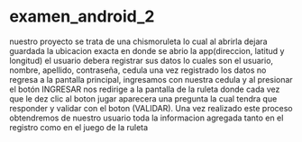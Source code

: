 # examen_android_2
nuestro proyecto se trata de una chismoruleta lo cual al abrirla dejara guardada la ubicacion exacta en donde se abrio la app(direccion, latitud y longitud) el usuario debera registrar sus datos lo cuales son el usuario, nombre, apellido, contraseña, cedula una vez registrado los datos no regresa a la pantalla principal, ingresamos con nuestra cedula y al presionar el botón INGRESAR nos redirige a la pantalla de la ruleta donde cada vez que le dez clic al boton jugar aparecera una pregunta la cual tendra que responder y validar con el boton (VALIDAR).
Una vez realizado este proceso obtendremos de nuestro usuario toda la informacion agregada tanto en el registro como en el juego de la ruleta 
